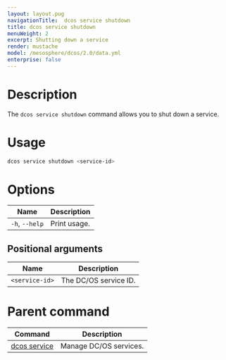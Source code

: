 ```yaml
---
layout: layout.pug
navigationTitle:  dcos service shutdown
title: dcos service shutdown
menuWeight: 2
excerpt: Shutting down a service
render: mustache
model: /mesosphere/dcos/2.0/data.yml
enterprise: false
---
```



# Description
The `dcos service shutdown` command allows you to shut down a service.

# Usage

```bash
dcos service shutdown <service-id>
```

# Options

| Name |  Description |
|---------|-------------|
| `-h`, `--help` | Print usage. |

## Positional arguments

| Name |  Description |
|---------|-------------|
| `<service-id>`   |  The DC/OS service ID. |

# Parent command

| Command | Description |
|---------|-------------|
| [dcos service](/mesosphere/dcos/2.0/cli/command-reference/dcos-service/)   | Manage DC/OS services. |
